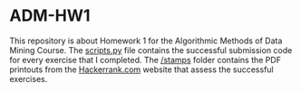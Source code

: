 # ADM-HW1
This repository is about Homework 1 for the Algorithmic Methods of Data Mining Course.
The [scripts.py](scripts.py) file contains the successful submission code for every exercise that I completed.
The [/stamps](stamps) folder contains the PDF printouts from the [Hackerrank.com](www.hackerrank.com) website that assess the successful exercises.
